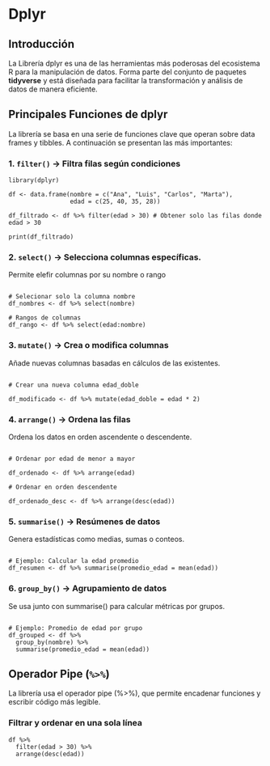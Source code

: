 # Dplyr
## Introducción
La Librería dplyr es una de las herramientas más poderosas del ecosistema R para la manipulación de datos. Forma parte del conjunto de paquetes **tidyverse** y está diseñada para facilitar la transformación y análisis de datos de manera eficiente.

## Principales Funciones de dplyr

La librería se basa en una serie de funciones clave que operan sobre data frames y tibbles. A continuación se presentan las más importantes:

### 1. `filter()` ->  Filtra filas según condiciones
 
``` código R
library(dplyr)

df <- data.frame(nombre = c("Ana", "Luis", "Carlos", "Marta"),
                 edad = c(25, 40, 35, 28))

df_filtrado <- df %>% filter(edad > 30) # Obtener solo las filas donde edad > 30

print(df_filtrado)

```
### 2. `select()` -> Selecciona columnas específicas.
Permite elefir columnas por su nombre o rango
``` código R

# Selecionar solo la columna nombre
df_nombres <- df %>% select(nombre)

# Rangos de columnas
df_rango <- df %>% select(edad:nombre)
```

### 3. `mutate()` → Crea o modifica columnas
Añade nuevas columnas basadas en cálculos de las existentes.

``` Código R

# Crear una nueva columna edad_doble

df_modificado <- df %>% mutate(edad_doble = edad * 2)
```

### 4. `arrange()` → Ordena las filas
Ordena los datos en orden ascendente o descendente.

``` Código R

# Ordenar por edad de menor a mayor

df_ordenado <- df %>% arrange(edad)

# Ordenar en orden descendente

df_ordenado_desc <- df %>% arrange(desc(edad))

```

### 5. `summarise()` → Resúmenes de datos
Genera estadísticas como medias, sumas o conteos.

``` Código R

# Ejemplo: Calcular la edad promedio
df_resumen <- df %>% summarise(promedio_edad = mean(edad))
```

### 6. `group_by()` → Agrupamiento de datos
Se usa junto con summarise() para calcular métricas por grupos.

```Código R

# Ejemplo: Promedio de edad por grupo
df_grouped <- df %>%
  group_by(nombre) %>%
  summarise(promedio_edad = mean(edad))
```

## Operador Pipe (`%>%`)
La librería usa el operador pipe (%>%), que permite encadenar funciones y escribir código más legible.
### Filtrar y ordenar en una sola línea
```Código R
df %>%
  filter(edad > 30) %>%
  arrange(desc(edad))

